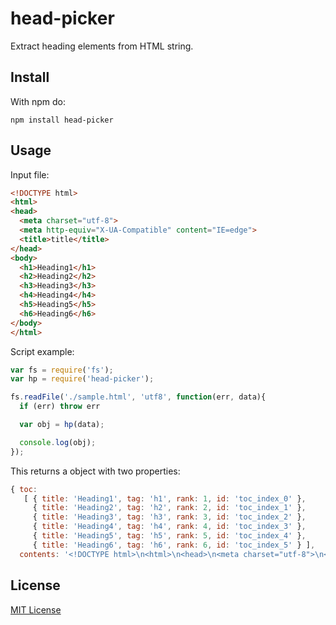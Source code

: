 # head-picker

Extract heading elements from HTML string.

## Install

With npm do:

```
npm install head-picker
```

## Usage

Input file:

```html
<!DOCTYPE html>
<html>
<head>
  <meta charset="utf-8">
  <meta http-equiv="X-UA-Compatible" content="IE=edge">
  <title>title</title>
</head>
<body>
  <h1>Heading1</h1>
  <h2>Heading2</h2>
  <h3>Heading3</h3>
  <h4>Heading4</h4>
  <h5>Heading5</h5>
  <h6>Heading6</h6>
</body>
</html>
```

Script example:

```javascript
var fs = require('fs');
var hp = require('head-picker');

fs.readFile('./sample.html', 'utf8', function(err, data){
  if (err) throw err

  var obj = hp(data);

  console.log(obj);
});
```

This returns a object with two properties:

```javascript
{ toc: 
   [ { title: 'Heading1', tag: 'h1', rank: 1, id: 'toc_index_0' },
     { title: 'Heading2', tag: 'h2', rank: 2, id: 'toc_index_1' },
     { title: 'Heading3', tag: 'h3', rank: 3, id: 'toc_index_2' },
     { title: 'Heading4', tag: 'h4', rank: 4, id: 'toc_index_3' },
     { title: 'Heading5', tag: 'h5', rank: 5, id: 'toc_index_4' },
     { title: 'Heading6', tag: 'h6', rank: 6, id: 'toc_index_5' } ],
  contents: '<!DOCTYPE html>\n<html>\n<head>\n<meta charset="utf-8">\n<meta http-equiv="X-UA-Compatible" content="IE=edge">\n<title>title</title>\n<link rel="stylesheet" href="">\n</head>\n<body>\n<h1 id="toc_index_0">Heading1</h1>\n<h2 id="toc_index_1">Heading2</h2>\n<h3 id="toc_index_2">Heading3</h3>\n<h4 id="toc_index_3">Heading4</h4>\n<h5 id="toc_index_4">Heading5</h5>\n<h6 id="toc_index_5">Heading6</h6>\n</body>\n</html>' }
```

## License

[MIT License](http://en.wikipedia.org/wiki/MIT_License)